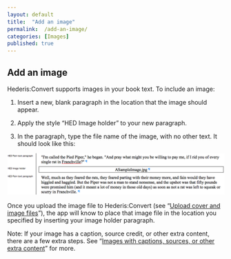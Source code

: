 ```yaml
---
layout: default
title:  "Add an image"
permalink:  /add-an-image/
categories: [Images]
published: true
---
```


<section data-type="chapter" class="hsecchapter" data-hederis-type="hsecchapter" id="add-an-image" data-pi-attrs="id: add-an-image" role="doc-chapter"><h1 data-hederis-type="hblkchaptitle" class="hblkchaptitle" id="pm7lBnRtS">Add an image</h1>
    <p class="hblkp" data-hederis-type="hblkp" id="pYfdRFnTl">Hederis:Convert supports images in your book text. To include an image:</p>
    <ol class="hwprnum-list" data-hederis-type="hwprnum-list" id="p7O23RveI"><li class="hblkoli" data-hederis-type="hblkoli" id="lievJDfoQ6"><p class="hblkoli" data-hederis-type="hblkoli" id="p3jLHXAcu">Insert a new, blank paragraph in the location that the image should appear.</p></li>
    <li class="hblkoli" data-hederis-type="hblkoli" id="li7isZ6SIs"><p class="hblkoli" data-hederis-type="hblkoli" id="pytQxLaYz">Apply the style &#8220;HED Image holder&#8221; to your new paragraph.</p></li>
    <li class="hblkoli" data-hederis-type="hblkoli" id="li475aHfZQ"><p class="hblkoli" data-hederis-type="hblkoli" id="pm6qVMfqR">In the paragraph, type the file name of the image, with no other text. It should look like this:</p></li>
    </ol>
    <img data-hederis-type="hblkimg" class="hblkimg" id="pA63wwUwg" src="/images/image_1.png"/>
    <p class="hblkp" data-hederis-type="hblkp" id="pdWV1y3Pd">Once you upload the image file to Hederis:Convert (see &#8220;<a href="{% post_url 2019-04-22-07-Uploadacoverfile %}"><span class="Hyperlink">Upload cover and image files</span></a>&#8221;), the app will know to place that image file in the location you specified by inserting your image holder paragraph.</p>
    <p class="hblkp" data-hederis-type="hblkp" id="p3oG89Zrc">Note: If your image has a caption, source credit, or other extra content, there are a few extra steps. See &#8220;<a href="{% post_url 2019-04-22-06-Imageswithcaptionssourcesorotherextracontent %}"><span class="Hyperlink">Images with captions, sources, or other extra content</span></a>&#8221; for more.</p>
    </section>
    